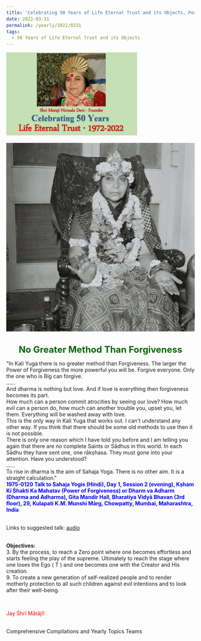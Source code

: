 ```yaml
---
title: 'Celebrating 50 Years of Life Eternal Trust and its Objects, Post 11'
date: 2022-03-31
permalink: /yearly/2022/0331
tags:
  - 50 Years of Life Eternal Trust and its Objects
---
```


<div style="text-align: left"><img src="/images/Celebrating50YearsLET.png" width="350" /></div><br>

<div style="text-align: center"><img src="/images/image928.jpg" /></div>

<br>
<p style="color:DarkGreen; text-align:center">
<font size="+2"><b>No Greater Method Than Forgiveness</b><br></font>
</p>

<p>
"In Kali Yuga there is no greater method than Forgiveness. The larger the Power of Forgiveness the more powerful you will be. Forgive everyone. Only the one who is Big can forgive.<br>
......<br>
And dharma is nothing but love. And if love is everything then forgiveness becomes its part.<br>
How much can a person commit atrocities by seeing our love? How much evil can a person do, how much can another trouble you, upset you, let them. Everything will be washed away with love.<br>
This is the only way in Kali Yuga that works out. I can't understand any other way. If you think that there should be some old methods to use then it is not possible.<br>
There is only one reason which I have told you before and I am telling you again that there are no complete Saints or Sādhus in this world. In each Sādhu they have sent one, one rākṣhasa. They must gone into your attention. Have you understood?<br>
......<br>
To rise in dharma is the aim of Sahaja Yoga. There is no other aim. It is a straight calculation."<br>
<font color="blue"><b>1975-0120 Talk to Sahaja Yogis (Hindi), Day 1, Session 2 (evening), Kṣham Ki Śhakti Ka Mahatav (Power of Forgiveness) or Dharm va Adharm (Dharma and Adharma), Gita Mandir Hall, Bharatiya Vidyā Bhavan (3rd floor), 29, Kulapati K.M. Munshi Mārg, Chowpatty, Mumbai, Maharashtra, India</b></font><br>
</p>

<br>
Links to suggested talk: <a href="https://soundcloud.com/sahaja-library/1975-01-20-kshma-ki-shakti"> audio</a><br>
<br>

<p>
<b>Objectives:</b><br>
3. By the process, to reach a Zero point where one becomes effortless and starts feeling the play of the supreme. Ultimately to reach the stage where one loses the Ego ( T ) and one becomes one with the Creator and His creation.<br>
9. To create a new generation of self-realized people and to render motherly protection to all such children against evil intentions and to look after their well-being.
</p>

<br>
<p style="color:red;">Jay Śhrī Mātājī!<br></p>

<br>
Comprehensive Compilations and Yearly Topics Teams
